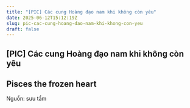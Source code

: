 ```yaml
---
title: "[PIC] Các cung Hoàng đạo nam khi không còn yêu"
date: 2025-06-12T15:12:19Z
slug: pic-cac-cung-hoang-dao-nam-khi-khong-con-yeu
draft: false
---
```


## [PIC] Các cung Hoàng đạo nam khi không còn yêu

## Pisces the frozen heart

Nguồn: sưu tầm